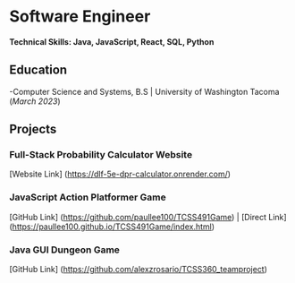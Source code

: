 # Software Engineer

#### Technical Skills: Java, JavaScript, React, SQL, Python

## Education
-Computer Science and Systems, B.S | University of Washington Tacoma (_March 2023_)

## Projects
### Full-Stack Probability Calculator Website
[Website Link] (https://dlf-5e-dpr-calculator.onrender.com/)

### JavaScript Action Platformer Game
[GitHub Link] (https://github.com/paullee100/TCSS491Game) | [Direct Link] (https://paullee100.github.io/TCSS491Game/index.html)

### Java GUI Dungeon Game
[GitHub Link] (https://github.com/alexzrosario/TCSS360_teamproject)

